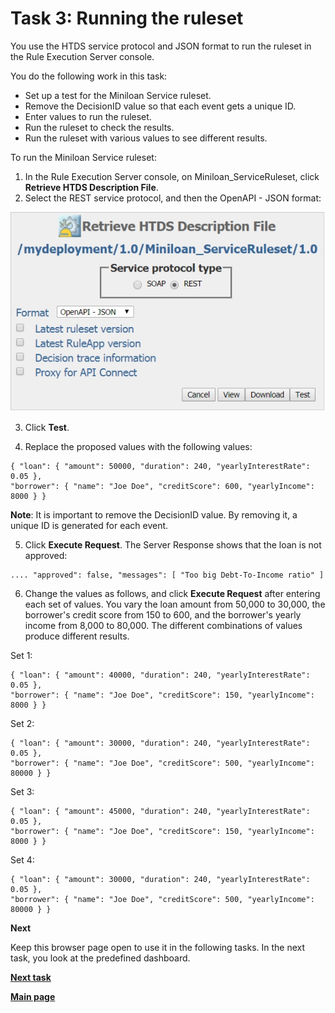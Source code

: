 # Task 3: Running the ruleset

You use the HTDS service protocol and JSON format to run the ruleset in the Rule Execution Server console.

You do the following work in this task:
-   Set up a test for the Miniloan Service ruleset.
-   Remove the DecisionID value so that each event gets a unique ID.
-   Enter values to run the ruleset.
-   Run the ruleset to check the results.
-   Run the ruleset with various values to see different results.

To run the Miniloan Service ruleset:

1.   In the Rule Execution Server console, on Miniloan_ServiceRuleset, click **Retrieve HTDS Description File**.
2.   Select the REST service protocol, and then the OpenAPI - JSON format:

![Image shows service protocol.](../gs_images/scrn_bai_gs_htds.jpg)
 
3.   Click **Test**. 

4.   Replace the proposed values with the following values:

    { "loan": { "amount": 50000, "duration": 240, "yearlyInterestRate": 0.05 },
    "borrower": { "name": "Joe Doe", "creditScore": 600, "yearlyIncome": 8000 } }

**Note**: It is important to remove the DecisionID value. By removing it, a unique ID is generated for each event.

5.   Click **Execute Request**. The Server Response shows that the loan is not approved: 

    .... "approved": false, "messages": [ "Too big Debt-To-Income ratio" ]

6.   Change the values as follows, and click **Execute Request** after entering each set of values. You vary the loan amount from 50,000 to 30,000, the borrower's credit score from 150 to 600, and the borrower's yearly income from 8,000 to 80,000. The different combinations of values produce different results.  

Set 1:

    { "loan": { "amount": 40000, "duration": 240, "yearlyInterestRate": 0.05 },
    "borrower": { "name": "Joe Doe", "creditScore": 150, "yearlyIncome": 8000 } }

Set 2:

    { "loan": { "amount": 30000, "duration": 240, "yearlyInterestRate": 0.05 },
    "borrower": { "name": "Joe Doe", "creditScore": 500, "yearlyIncome": 80000 } }

Set 3:

    { "loan": { "amount": 45000, "duration": 240, "yearlyInterestRate": 0.05 },
    "borrower": { "name": "Joe Doe", "creditScore": 150, "yearlyIncome": 8000 } }

Set 4:

    { "loan": { "amount": 30000, "duration": 240, "yearlyInterestRate": 0.05 },
    "borrower": { "name": "Joe Doe", "creditScore": 500, "yearlyIncome": 80000 } }
 
**Next**

Keep this browser page open to use it in the following tasks. In the next task, you look at the predefined dashboard. 

[**Next task**](../gs_topics/tut_bai_gs_dashboard_lsn.md)

[**Main page**](../README.md)

